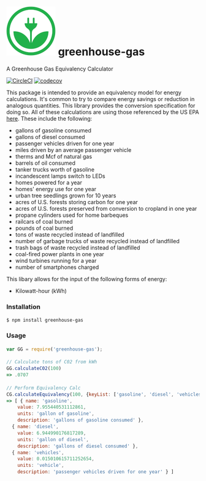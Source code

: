 # ![Greenhouse Gas](logo.jpg) greenhouse-gas
A Greenhouse Gas Equivalency Calculator

[![CircleCI](https://circleci.com/gh/Dynamix-Energy-Services/greenhouse-gas/tree/master.svg?style=svg)](https://circleci.com/gh/Dynamix-Energy-Services/greenhouse-gas/tree/master) [![codecov](https://codecov.io/gh/Dynamix-Energy-Services/greenhouse-gas/branch/master/graph/badge.svg)](https://codecov.io/gh/Dynamix-Energy-Services/greenhouse-gas)

This package is intended to provide an equivalency model for energy calculations. It's common to try to compare energy savings or reduction in analogous quantities. This library provides the conversion specification for doing so. All of these calculations are using those referenced by the US EPA [here](https://www.epa.gov/energy/greenhouse-gases-equivalencies-calculator-calculations-and-references). These include the following:
- gallons of gasoline consumed
- gallons of diesel consumed
- passenger vehicles driven for one year
- miles driven by an average passenger vehicle
- therms and Mcf of natural gas
- barrels of oil consumed
- tanker trucks worth of gasoline
- incandescent lamps switch to LEDs
- homes powered for a year
- homes' energy use for one year
- urban tree seedlings grown for 10 years
- acres of U.S. forests storing carbon for one year
- acres of U.S. forests preserved from conversion to cropland in one year
- propane cylinders used for home barbeques
- railcars of coal burned
- pounds of coal burned
- tons of waste recycled instead of landfilled
- number of garbage trucks of waste recycled instead of landfilled
- trash bags of waste recycled instead of landfilled
- coal-fired power plants in one year
- wind turbines running for a year
- number of smartphones charged

This libary allows for the input of the following forms of energy:
- Kilowatt-hour (kWh)

### Installation
```
$ npm install greenhouse-gas
```

### Usage
```javascript
var GG = require('greenhouse-gas');

// Calculate tons of C02 from kWh
GG.calculateC02(100)
=> .0707

// Perform Equivalency Calc
CG.calculateEquivalency(100, {keyList: ['gasoline', 'diesel', 'vehicles']})
=> [ { name: 'gasoline',
    value: 7.955440531112861,
    units: 'gallon of gasoline',
    description: 'gallons of gasoline consumed' },
  { name: 'diesel',
    value: 6.944990176817289,
    units: 'gallon of diesel',
    description: 'gallons of diesel consumed' },
  { name: 'vehicles',
    value: 0.015010615711252654,
    units: 'vehicle',
    description: 'passenger vehicles driven for one year' } ]
```
